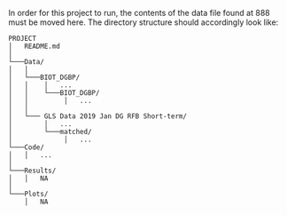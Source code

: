 In order for this project to run, the contents of the data file found at 888 must be moved here. The directory structure
should accordingly look like:


```
PROJECT
│   README.md
│
└───Data/
│   │   
│   └───BIOT_DGBP/
│   │    │   ...
│   │    └───BIOT_DGBP/
│   │         │   ...
│   │
│   └─── GLS Data 2019 Jan DG RFB Short-term/
│        │   ...
│        └───matched/
│             │   ...
└───Code/
│   │   ...
│
└───Results/
│   │   NA
│
└───Plots/
    │   NA
```